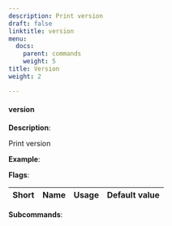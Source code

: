 ```yaml
---
description: Print version
draft: false
linktitle: version
menu:
  docs:
    parent: commands
    weight: 5
title: Version
weight: 2

---
```


#### <a name="version">version</a>

**Description**:

Print version

**Example**:



**Flags**:

| Short | Name | Usage | Default value |
| ----- | ---- | ----- | ------------- |


**Subcommands**:



